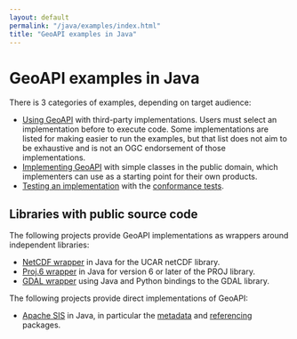 ```yaml
---
layout: default
permalink: "/java/examples/index.html"
title: "GeoAPI examples in Java"
---
```


# GeoAPI examples in Java

There is 3 categories of examples, depending on target audience:

* [Using GeoAPI](usage.html) with third-party implementations.
  Users must select an implementation before to execute code.
  Some implementations are listed for making easier to run the examples,
  but that list does not aim to be exhaustive and is not an OGC endorsement of those implementations.
* [Implementing GeoAPI](implement.html) with simple classes in the public domain,
  which implementers can use as a starting point for their own products.
* [Testing an implementation](testing.html) with the [conformance tests](../../conformance/index.html).


## Libraries with public source code

The following projects provide GeoAPI implementations as wrappers around independent libraries:

* [NetCDF wrapper](https://github.com/Unidata/geoapi-netcdf-java) in Java for the UCAR netCDF library.
* [Proj.6 wrapper](https://github.com/osgeo/PROJ-JNI) in Java for version 6 or later of the PROJ library.
* [GDAL wrapper](https://github.com/Geomatys/geoapi-gdal) using Java and Python bindings to the GDAL library.

The following projects provide direct implementations of GeoAPI:

* [Apache SIS](https://sis.apache.org) in Java, in particular the
  [metadata](https://github.com/apache/sis/tree/main/endorsed/src/org.apache.sis.metadata/main/org/apache/sis/metadata/iso) and
  [referencing](https://github.com/apache/sis/tree/main/endorsed/src/org.apache.sis.referencing/main/org/apache/sis/referencing) packages.
